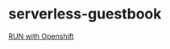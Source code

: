 # serverless-guestbook

[RUN with Openshift](http://serverless-guestbook-sn-labs-fabiomfaria.labs-prod-openshift-san-a45631dc5778dc6371c67d206ba9ae5c-0000.us-east.containers.appdomain.cloud/)
